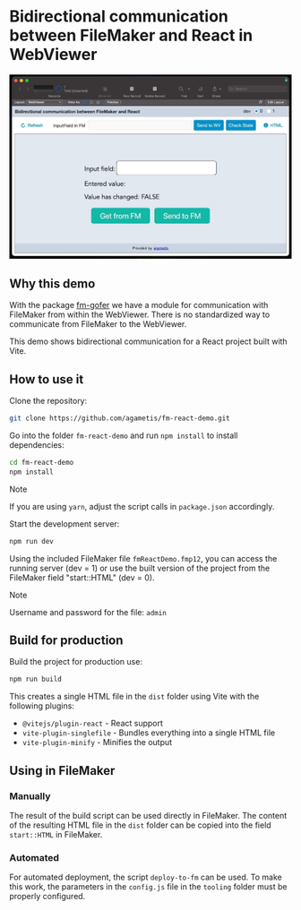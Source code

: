 # Bidirectional communication between FileMaker and React in WebViewer

![User interface of the demo file](demo_UI.jpg)

## Why this demo

With the package [fm-gofer](https://github.com/jwillinghalpern/fm-gofer) we have a module for communication with FileMaker from within the WebViewer. There is no standardized way to communicate from FileMaker to the WebViewer.

This demo shows bidirectional communication for a React project built with Vite.

## How to use it

Clone the repository:

```bash
git clone https://github.com/agametis/fm-react-demo.git
```

Go into the folder `fm-react-demo` and run `npm install` to install dependencies:

```bash
cd fm-react-demo
npm install
```

> [!NOTE]
> If you are using `yarn`, adjust the script calls in `package.json` accordingly.

Start the development server:

```bash
npm run dev
```

Using the included FileMaker file `fmReactDemo.fmp12`, you can access the running server (dev = 1) or use the built version of the project from the FileMaker field "start::HTML" (dev = 0).

> [!NOTE]
> Username and password for the file: `admin`

## Build for production

Build the project for production use:

```bash
npm run build
```

This creates a single HTML file in the `dist` folder using Vite with the following plugins:
- `@vitejs/plugin-react` - React support
- `vite-plugin-singlefile` - Bundles everything into a single HTML file
- `vite-plugin-minify` - Minifies the output

## Using in FileMaker

### Manually

The result of the build script can be used directly in FileMaker. The content of the resulting HTML file in the `dist` folder can be copied into the field `start::HTML` in FileMaker.

### Automated

For automated deployment, the script `deploy-to-fm` can be used. To make this work, the parameters in the `config.js` file in the `tooling` folder must be properly configured.

